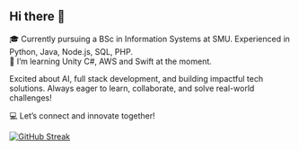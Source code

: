 ## Hi there 👋
🎓 Currently pursuing a BSc in Information Systems at SMU. Experienced in Python, Java, Node.js, SQL, PHP.\
🌱 I’m learning Unity C#, AWS and Swift at the moment.

Excited about AI, full stack development, and building impactful tech solutions. Always eager to learn, collaborate, and solve real-world challenges!

💻 Let’s connect and innovate together!

[![GitHub Streak](https://github-readme-streak-stats-nu-ruby.vercel.app?user=shawnwjh&date_format=j%20M%5B%20Y%5D)](https://git.io/streak-stats)

<!--
**shawnwjh/shawnwjh** is a ✨ _special_ ✨ repository because its `README.md` (this file) appears on your GitHub profile.

Here are some ideas to get you started:

- 🔭 I’m currently working on ...
- 🌱 I’m currently learning ...
- 👯 I’m looking to collaborate on ...
- 🤔 I’m looking for help with ...
- 💬 Ask me about ...
- 📫 How to reach me: ...
- 😄 Pronouns: ...
- ⚡ Fun fact: ...
-->
